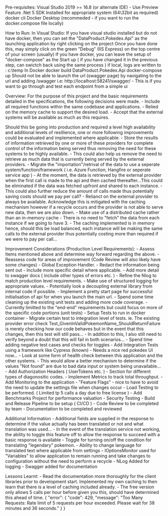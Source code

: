 Pre-requisites:
Visual Studio 2019 >= 16.8 (or alternate IDE)
	- Use Preview Feature
.Net 5 SDK Installed for appropriate system (64\32bit as required)
docker cli
Docker Desktop (recommeded - if you want to run the docker.compose file locally) 

How to Run: 
	In Visual Studio:
		If you have visual studio installed but do not have docker, then you can set the "DataProduct.Pokedex.Api" as the launching application by right clicking on the project 
		Once you have done this, may simply click on the green "Debug" (IIS Express) on the top centre of your screen (usually) 
		If you have docker, you can leave the setup of "docker-compose" as the Start up ( if you have changed it in the previous step, can swictch back using the same process )
		if local, logs are written to : c:\temp
	In Docker
		docker build DataProduct.Pokedex.Api
		docker-compose up
		Should not be able to launch the url (swagger page) by navigating to the url and adding /swagger i.e: http://localhost:58241/swagger/
			- This is if you want to go through and test each endpoint from a simple ui
			
Overview:
  For the purpose of this project and the basic requirements detailed in the specifications, the following decisions were made.
	- Include all required functions within the same codebase and applications.
	- Relied on the memory cache to support the desired load.
	- Accept that the external systems will be available as much as this requires.
	
  Should this be going into production and required a level high availability and additional levels of resillience, one or more following improvements could be evaluated and implemented where applicable:
	- Store the results of information retrieved by one or more of these providers for complete control of the information being served thus removing the need for these systems to be highly available.
		- This could also help us remove the need to retrieve as much data that is currently being served by the external providers.
	- Migrate the "importation"/retrival of the data to use a seperate system/function/framework ( i.e. Azure Function, Hangfire or seperate service app )
		- At the moment, the data is retrieved by the external provider when the first call is made to the api and then cached thereafter...This could be eliminated if the data was fetched upfront and shared to each instance.
			- This could also further reduce the amount of calls made thus potentially saving costs should we pay per call?
		- Relianct on the external provider to always be available. Acknowledge this is mitigated with the caching mechanism however if a recycle occurs and the provider is not able to serve new data, then we are also down. 
	- Make use of a distributed cache rather than an in-memory cache - There is no need to "fetch" the data from each instance if we going to have 3.
			- The caching implemented is in memory hence, should this be load balanced, each instance will be making the same calls to the external provider thus potentially costing more than required if we were to pay per call...
	
  Improvement Considerations (Production Level Requirements):
	- Assess Items mentioned above and determine way forward regarding the above.
	- Reassess code for areas of improvement (Code Review will also likely have some changes)
		- Global Exception Handler.
		- 	Redact the information being sent out
		- 	Include more specific detail where applicable.
		- Add more detail to swagger docs ( include other types of errors etc. )
		- Refine the Nlog to match production level requirements.
			- Make use of structured logging for appropriate values.
		- Potentially look a decoupling external library from internal code if possible.
		- Implement a pretty start page for successful initialisation of api for when you launch the main url.
	- Spend some time cleaning up the existing unit tests and adding more code coverage.
		- Currently limitted to the "end-end" requirements but could focus on more of the specific code portions (unit tests)
		- Setup Tests to run in docker container
		- Migrate certain test to integration level of tests. ie. The existing provider error check Test_GivenInValidPokemonName_ShouldReturnFailure is merely checking how our code behaves but in the event that this changes, then this test will still pass...
			- In addition to this, I also still need to verify beyond a doubt that this will fail in both scenarios...
			- Spend time adding negative test cases and checks for toggles
	- Add Integration Tests using a framework like Cypress (known)
	- Needs a nice red pokedex UI now...
	- Look at some form of health check between this application and the other systems.
		- This would allow a better mechanism to determine if the values "Not found" are due to bad data input or system being unavailable...
	- Add Authorization Headers ( UserTokens etc. )
	- Section for different types of diagonositic codes.
	- Implement Metrics to track total throughput.
	- Add Monitoring to the application
	- "Feature Flags" - nice to have to avoid the need to update the settings file when changes occur
	- Load Testing to be performed. ( Limited tp 5 calls a day due to free license )
	- Add Benchmarks Project for performance valuation
	- Security Testing
	- Build and Release Pipeline to be setup ( CI/CD )
	- Code Review to be completed by team
	- Documentation to be completed and reviewed
	
Additional Information
	- Additional fields are supplied in the response to determine if the value actually has been translated or not and what translation was used...
	- In the event of the translation service not working, the ability to toggle this feature off to allow the response to succeed with a basic response is available
	- Toggle for turning on/off the condition for translating "legendary" pokemon.
	- Ability to change language for translated text where applicable from settings
	- IOptionsMonitor used for "Variables" to allow application to remain running and take changes to configuration without the need to perform a recycle
	- NLog Added for logging
	- Swagger added for documentation
	
Lessons Learnt:
	- Read the documentation more thoroughly for the client libraries prior to development start. Implemented my own caching to then learn that there is a level of caching included already.
	- The free version only allows 5 calls per hour before given you this, should have determined this ahead of time.
	{
		"error": {
			"code": 429,
			"message": "Too Many Requests: Rate limit of 5 requests per hour exceeded. Please wait for 38 minutes and 36 seconds."
		}
	}